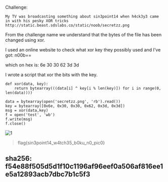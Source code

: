 Challenge:
```
My TV was broadcasting something about sin3point14 when h4ck3y3 came in with his pesky XOR tricks
http://static.beast.sdslabs.co/static/noob/secretzz.png
```
From the challenge name we understand that the bytes of the file has been changed using xor.

I used an online website to check what xor key they possibly used and I've got: n00b==

which on hex is: 6e 30 30 62 3d 3d

I wrote a script that xor the bits with the key.
```python3
def xor(data, key):
	return bytearray(((data[i] ^ key[i % len(key)]) for i in range(0, len(data))))

data = bytearray(open('secretzz.png', 'rb').read())
key = bytearray([0x6e, 0x30, 0x30, 0x62, 0x3d, 0x3d])
msg = xor(data,key)
f = open('test', 'wb')
f.write(msg)
f.close()
```
![1](https://i.ibb.co/bQ7v0tT/test.png)
>flag{sin3point14_w4tch35_b0ku_n0_pic0}
## sha256: f54e88f505d5d1f10c1196af96eef0a506af816ee1e5a12893acb7dbc7b1c5f3
